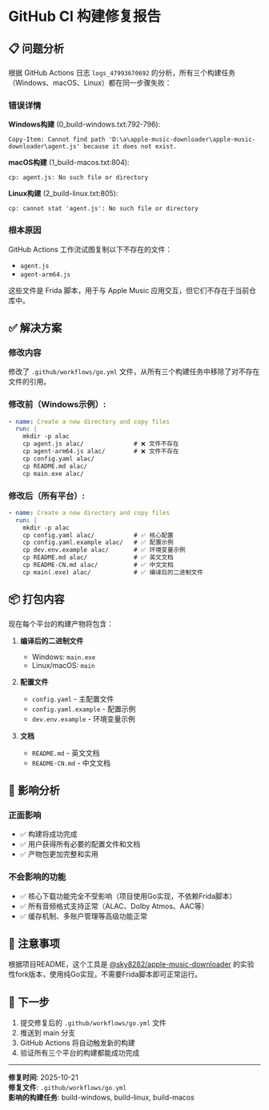 # GitHub CI 构建修复报告

## 📋 问题分析

根据 GitHub Actions 日志 `logs_47993670692` 的分析，所有三个构建任务（Windows、macOS、Linux）都在同一步骤失败：

### 错误详情

**Windows构建** (0_build-windows.txt:792-796):
```
Copy-Item: Cannot find path 'D:\a\apple-music-downloader\apple-music-downloader\agent.js' because it does not exist.
```

**macOS构建** (1_build-macos.txt:804):
```
cp: agent.js: No such file or directory
```

**Linux构建** (2_build-linux.txt:805):
```
cp: cannot stat 'agent.js': No such file or directory
```

### 根本原因

GitHub Actions 工作流试图复制以下不存在的文件：
- `agent.js`
- `agent-arm64.js`

这些文件是 Frida 脚本，用于与 Apple Music 应用交互，但它们不存在于当前仓库中。

## ✅ 解决方案

### 修改内容

修改了 `.github/workflows/go.yml` 文件，从所有三个构建任务中移除了对不存在文件的引用。

### 修改前（Windows示例）:
```yaml
- name: Create a new directory and copy files
  run: |
    mkdir -p alac
    cp agent.js alac/              # ❌ 文件不存在
    cp agent-arm64.js alac/        # ❌ 文件不存在
    cp config.yaml alac/
    cp README.md alac/
    cp main.exe alac/
```

### 修改后（所有平台）:
```yaml
- name: Create a new directory and copy files
  run: |
    mkdir -p alac
    cp config.yaml alac/           # ✅ 核心配置
    cp config.yaml.example alac/   # ✅ 配置示例
    cp dev.env.example alac/       # ✅ 环境变量示例
    cp README.md alac/             # ✅ 英文文档
    cp README-CN.md alac/          # ✅ 中文文档
    cp main(.exe) alac/            # ✅ 编译后的二进制文件
```

## 📦 打包内容

现在每个平台的构建产物将包含：

1. **编译后的二进制文件**
   - Windows: `main.exe`
   - Linux/macOS: `main`

2. **配置文件**
   - `config.yaml` - 主配置文件
   - `config.yaml.example` - 配置示例
   - `dev.env.example` - 环境变量示例

3. **文档**
   - `README.md` - 英文文档
   - `README-CN.md` - 中文文档

## 🎯 影响分析

### 正面影响
- ✅ 构建将成功完成
- ✅ 用户获得所有必要的配置文件和文档
- ✅ 产物包更加完整和实用

### 不会影响的功能
- ✅ 核心下载功能完全不受影响（项目使用Go实现，不依赖Frida脚本）
- ✅ 所有音频格式支持正常（ALAC、Dolby Atmos、AAC等）
- ✅ 缓存机制、多账户管理等高级功能正常

## 📝 注意事项

根据项目README，这个工具是 [@sky8282/apple-music-downloader](https://github.com/sky8282/apple-music-downloader) 的实验性fork版本，使用纯Go实现，不需要Frida脚本即可正常运行。

## 🚀 下一步

1. 提交修复后的 `.github/workflows/go.yml` 文件
2. 推送到 main 分支
3. GitHub Actions 将自动触发新的构建
4. 验证所有三个平台的构建都能成功完成

---

**修复时间**: 2025-10-21  
**修复文件**: `.github/workflows/go.yml`  
**影响的构建任务**: build-windows, build-linux, build-macos

